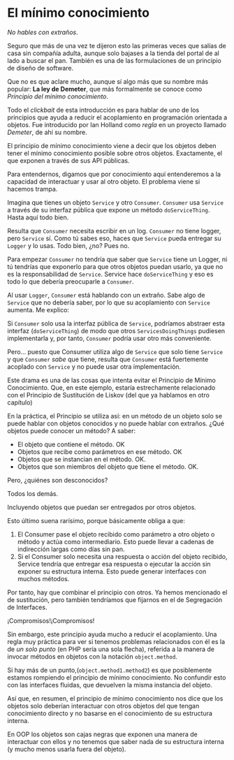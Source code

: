 # El mínimo conocimiento

_No hables con extraños_. 

Seguro que más de una vez te dijeron esto las primeras veces que salías de casa sin compañía adulta, aunque solo bajases a la tienda del portal de al lado a buscar el pan. También es una de las formulaciones de un principio de diseño de software.

Que no es que aclare mucho, aunque sí algo más que su nombre más popular: **La ley de Demeter**, que más formalmente se conoce como _Principio del mínimo conocimiento_.

Todo el _clickbait_ de esta introducción es para hablar de uno de los principios que ayuda a reducir el acoplamiento en programación orientada a objetos. Fue introducido por Ian Holland como _regla_ en un proyecto llamado _Demeter_, de ahí su nombre.

El principio de mínimo conocimiento viene a decir que los objetos deben tener el mínimo conocimiento posible sobre otros objetos. Exactamente, el que exponen a través de sus API públicas.

Para entendernos, digamos que por conocimiento aquí entenderemos a la capacidad de interactuar y usar al otro objeto. El problema viene si hacemos trampa.

Imagina que tienes un objeto `Service` y otro `Consumer`. `Consumer` usa `Service` a través de su interfaz pública que expone un método `doServiceThing`. Hasta aquí todo bien.

Resulta que `Consumer` necesita escribir en un log. `Consumer` no tiene logger, pero `Service` sí. Como tú sabes eso, haces que `Service` pueda entregar su `Logger` y lo usas. Todo bien, ¿no? Pues no.

Para empezar `Consumer` no tendría que saber que `Service` tiene un Logger, ni tú tendrías que exponerlo para que otros objetos puedan usarlo, ya que no es la responsabilidad de `Service`. Service hace `doServiceThing` y eso es todo lo que debería preocuparle a `Consumer`.

Al usar `Logger`, `Consumer` está hablando con un extraño. Sabe algo de `Service` que no debería saber, por lo que su acoplamiento con `Service` aumenta. Me explico:

Si `Consumer` solo usa la interfaz pública de `Service`, podríamos abstraer esta interfaz (`doServiceThing`) de modo que otros `ServicesDoingThings` pudiesen implementarla y, por tanto, `Consumer` podría usar otro más conveniente.

Pero… puesto que Consumer utiliza algo de `Service` que solo tiene `Service` y que `Consumer` _sabe_ que tiene, resulta que `Consumer` está fuertemente acoplado con `Service` y no puede usar otra implementación.

Este drama es una de las cosas que intenta evitar el Principio de Mínimo Conocimiento. Que, en este ejemplo, estaría estrechamente relacionado con el Principio de Sustitución de Liskov (del que ya hablamos en otro capítulo)

En la práctica, el Principio se utiliza así: en un método de un objeto solo se puede hablar con objetos conocidos y no puede hablar con extraños. ¿Qué objetos puede conocer un método? A saber:

* El objeto que contiene el método. OK 
* Objetos que recibe como parámetros en ese método. OK 
* Objetos que se instancian en el método. OK. 
* Objetos que son miembros del objeto que tiene el método. OK.

Pero, ¿quiénes son desconocidos?

Todos los demás.

Incluyendo objetos que puedan ser entregados por otros objetos.

Esto último suena rarísimo, porque básicamente obliga a que:

1. El Consumer pase el objeto recibido como parámetro a otro objeto o método y actúa como intermediario. Esto puede llevar a cadenas de indirección largas como días sin pan.
2. Si el Consumer solo necesita una respuesta o acción del objeto recibido, Service tendría que entregar esa respuesta o ejecutar la acción sin exponer su estructura interna. Esto puede generar interfaces con muchos métodos.

Por tanto, hay que combinar el principio con otros. Ya hemos mencionado el de sustitución, pero también tendríamos que fijarnos en el de Segregación de Interfaces.

¡Compromisos!¡Compromisos!

Sin embargo, este principio ayuda mucho a reducir el acoplamiento. Una regla muy práctica para ver si tenemos problemas relacionados con él es la de _un solo punto_ (en PHP sería una sola flecha), referida a la manera de invocar métodos en objetos con la notación `object.method`.

Si hay más de un punto,(`object.method1.method2`) es que posiblemente estamos rompiendo el principio de mínimo conocimiento. No confundir esto con las interfaces fluidas, que devuelven la misma instancia del objeto.

Así que, en resumen, el principio de mínimo conocimiento nos dice que los objetos solo deberían interactuar con otros objetos del que tengan conocimiento directo y no basarse en el conocimiento de su estructura interna.

En OOP los objetos son cajas negras que exponen una manera de interactuar con ellos y no tenemos que saber nada de su estructura interna (y mucho menos usarla fuera del objeto).